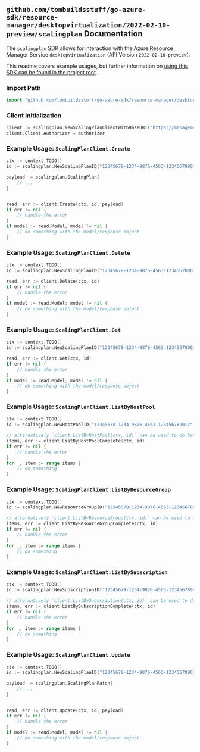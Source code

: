
## `github.com/tombuildsstuff/go-azure-sdk/resource-manager/desktopvirtualization/2022-02-10-preview/scalingplan` Documentation

The `scalingplan` SDK allows for interaction with the Azure Resource Manager Service `desktopvirtualization` (API Version `2022-02-10-preview`).

This readme covers example usages, but further information on [using this SDK can be found in the project root](https://github.com/tombuildsstuff/go-azure-sdk/tree/main/docs).

### Import Path

```go
import "github.com/tombuildsstuff/go-azure-sdk/resource-manager/desktopvirtualization/2022-02-10-preview/scalingplan"
```


### Client Initialization

```go
client := scalingplan.NewScalingPlanClientWithBaseURI("https://management.azure.com")
client.Client.Authorizer = authorizer
```


### Example Usage: `ScalingPlanClient.Create`

```go
ctx := context.TODO()
id := scalingplan.NewScalingPlanID("12345678-1234-9876-4563-123456789012", "example-resource-group", "scalingPlanValue")

payload := scalingplan.ScalingPlan{
	// ...
}


read, err := client.Create(ctx, id, payload)
if err != nil {
	// handle the error
}
if model := read.Model; model != nil {
	// do something with the model/response object
}
```


### Example Usage: `ScalingPlanClient.Delete`

```go
ctx := context.TODO()
id := scalingplan.NewScalingPlanID("12345678-1234-9876-4563-123456789012", "example-resource-group", "scalingPlanValue")

read, err := client.Delete(ctx, id)
if err != nil {
	// handle the error
}
if model := read.Model; model != nil {
	// do something with the model/response object
}
```


### Example Usage: `ScalingPlanClient.Get`

```go
ctx := context.TODO()
id := scalingplan.NewScalingPlanID("12345678-1234-9876-4563-123456789012", "example-resource-group", "scalingPlanValue")

read, err := client.Get(ctx, id)
if err != nil {
	// handle the error
}
if model := read.Model; model != nil {
	// do something with the model/response object
}
```


### Example Usage: `ScalingPlanClient.ListByHostPool`

```go
ctx := context.TODO()
id := scalingplan.NewHostPoolID("12345678-1234-9876-4563-123456789012", "example-resource-group", "hostPoolValue")

// alternatively `client.ListByHostPool(ctx, id)` can be used to do batched pagination
items, err := client.ListByHostPoolComplete(ctx, id)
if err != nil {
	// handle the error
}
for _, item := range items {
	// do something
}
```


### Example Usage: `ScalingPlanClient.ListByResourceGroup`

```go
ctx := context.TODO()
id := scalingplan.NewResourceGroupID("12345678-1234-9876-4563-123456789012", "example-resource-group")

// alternatively `client.ListByResourceGroup(ctx, id)` can be used to do batched pagination
items, err := client.ListByResourceGroupComplete(ctx, id)
if err != nil {
	// handle the error
}
for _, item := range items {
	// do something
}
```


### Example Usage: `ScalingPlanClient.ListBySubscription`

```go
ctx := context.TODO()
id := scalingplan.NewSubscriptionID("12345678-1234-9876-4563-123456789012")

// alternatively `client.ListBySubscription(ctx, id)` can be used to do batched pagination
items, err := client.ListBySubscriptionComplete(ctx, id)
if err != nil {
	// handle the error
}
for _, item := range items {
	// do something
}
```


### Example Usage: `ScalingPlanClient.Update`

```go
ctx := context.TODO()
id := scalingplan.NewScalingPlanID("12345678-1234-9876-4563-123456789012", "example-resource-group", "scalingPlanValue")

payload := scalingplan.ScalingPlanPatch{
	// ...
}


read, err := client.Update(ctx, id, payload)
if err != nil {
	// handle the error
}
if model := read.Model; model != nil {
	// do something with the model/response object
}
```

